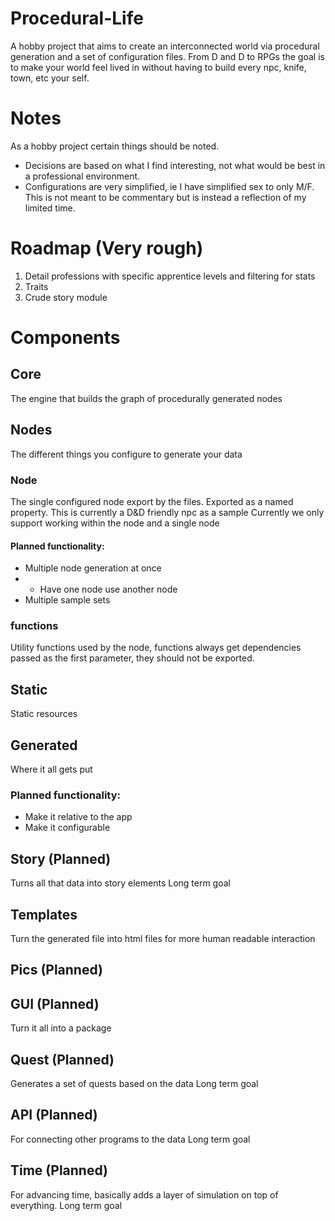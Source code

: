# Procedural-Life

A hobby project that aims to create an interconnected world via procedural generation and a set of configuration files. From D and D to RPGs the goal is to make your world feel lived in without having to build every npc, knife, town, etc your self.

# Notes

As a hobby project certain things should be noted.

- Decisions are based on what I find interesting, not what would be best in a professional environment.
- Configurations are very simplified, ie I have simplified sex to only M/F. This is not meant to be commentary but is instead a reflection of my limited time.

# Roadmap (Very rough)
1) Detail professions with specific apprentice levels and filtering for stats
2) Traits
3) Crude story module

# Components

## Core

The engine that builds the graph of procedurally generated nodes

## Nodes

The different things you configure to generate your data

### Node

The single configured node export by the files. Exported as a named property.
This is currently a D&D friendly npc as a sample
Currently we only support working within the node and a single node

#### Planned functionality:
* Multiple node generation at once
* * Have one node use another node
* Multiple sample sets

### functions

Utility functions used by the node, functions always get dependencies passed as the first parameter, they should not be exported.

## Static

Static resources

## Generated

Where it all gets put

### Planned functionality:
* Make it relative to the app
* Make it configurable

## Story (Planned)

Turns all that data into story elements
Long term goal

## Templates
Turn the generated file into html files for more human readable interaction

## Pics (Planned)

## GUI (Planned)
Turn it all into a package

## Quest (Planned)

Generates a set of quests based on the data
Long term goal

## API  (Planned)

For connecting other programs to the data
Long term goal

## Time  (Planned)

For advancing time, basically adds a layer of simulation on top of everything.
Long term goal
